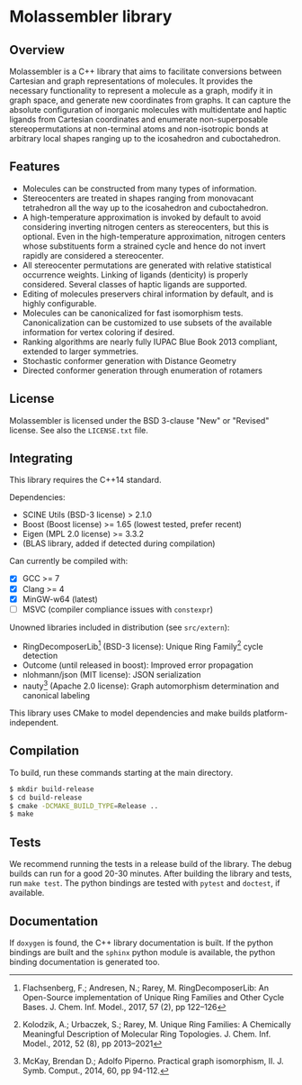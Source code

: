 # Molassembler library
## Overview

Molassembler is a C++ library that aims to facilitate conversions between
Cartesian and graph representations of molecules. It provides the necessary
functionality to represent a molecule as a graph, modify it in graph space, and
generate new coordinates from graphs. It can capture the absolute configuration
of inorganic molecules with multidentate and haptic ligands from Cartesian
coordinates and enumerate non-superposable stereopermutations at non-terminal
atoms and non-isotropic bonds at arbitrary local shapes ranging up to the
icosahedron and cuboctahedron.


## Features

- Molecules can be constructed from many types of information.
- Stereocenters are treated in shapes ranging from monovacant tetrahedron all
  the way up to the icosahedron and cuboctahedron.
- A high-temperature approximation is invoked by default to avoid considering
  inverting nitrogen centers as stereocenters, but this is optional. Even in
  the high-temperature approximation, nitrogen centers whose substituents
  form a strained cycle and hence do not invert rapidly are considered a
  stereocenter.
- All stereocenter permutations are generated with relative statistical
  occurrence weights. Linking of ligands (denticity) is properly considered.
  Several classes of haptic ligands are supported.
- Editing of molecules preservers chiral information by default, and is highly
  configurable.
- Molecules can be canonicalized for fast isomorphism tests. Canonicalization
  can be customized to use subsets of the available information for vertex
  coloring if desired.
- Ranking algorithms are nearly fully IUPAC Blue Book 2013 compliant, extended
  to larger symmetries.
- Stochastic conformer generation with Distance Geometry
- Directed conformer generation through enumeration of rotamers


## License

Molassembler is licensed under the BSD 3-clause "New" or "Revised" license. See
also the `LICENSE.txt` file.


## Integrating

This library requires the C++14 standard.

Dependencies:

- SCINE Utils (BSD-3 license) > 2.1.0
- Boost (Boost license) >= 1.65 (lowest tested, prefer recent)
- Eigen (MPL 2.0 license) >= 3.3.2
- (BLAS library, added if detected during compilation)


Can currently be compiled with:

- [x] GCC >= 7
- [x] Clang >= 4
- [x] MinGW-w64 (latest)
- [ ] MSVC (compiler compliance issues with `constexpr`)

Unowned libraries included in distribution (see `src/extern`):

- RingDecomposerLib[^1] (BSD-3 license): Unique Ring Family[^2] cycle detection
- Outcome (until released in boost): Improved error propagation
- nlohmann/json (MIT license): JSON serialization
- nauty[^3] (Apache 2.0 license): Graph automorphism determination and canonical labeling

This library uses CMake to model dependencies and make builds
platform-independent.


## Compilation

To build, run these commands starting at the main directory. 

```bash
$ mkdir build-release
$ cd build-release
$ cmake -DCMAKE_BUILD_TYPE=Release ..
$ make
```

## Tests

We recommend running the tests in a release build of the library. The debug
builds can run for a good 20-30 minutes. After building the library and tests,
run `make test`. The python bindings are tested with `pytest` and `doctest`, if
available.


## Documentation

If `doxygen` is found, the C++ library documentation is built. If the python
bindings are built and the `sphinx` python module is available, the python
binding documentation is generated too.


[^1]: Flachsenberg, F.; Andresen, N.; Rarey, M. RingDecomposerLib: An
  Open-Source implementation of Unique Ring Families and Other Cycle Bases. J.
  Chem. Inf.  Model., 2017, 57 (2), pp 122–126

[^2]: Kolodzik, A.; Urbaczek, S.; Rarey, M. Unique Ring Families: A Chemically
  Meaningful Description of Molecular Ring Topologies. J. Chem. Inf. Model.,
  2012, 52 (8), pp 2013–2021

[^3]: McKay, Brendan D.; Adolfo Piperno. Practical graph isomorphism, II.
  J. Symb. Comput., 2014, 60, pp 94-112.
